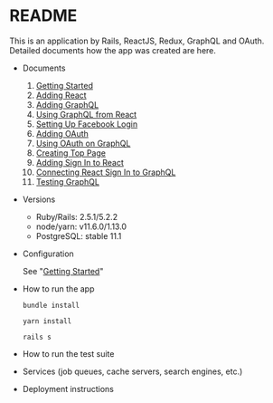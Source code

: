 # README

This is an application by Rails, ReactJS, Redux, GraphQL and OAuth.
Detailed documents how the app was created are here.

* Documents

    1. [Getting Started](./GettingStarted.md)
    2. [Adding React](./AddingReact.md)
    3. [Adding GraphQL](./AddingGraphQL.md)
    4. [Using GraphQL from React](./UsingGraphQLfromReact.md)
    5. [Setting Up Facebook Login](./SettingUpFacebookLogin.md)
    6. [Adding OAuth](./AddingOAuth.md)
    7. [Using OAuth on GraphQL](./UsingOAuthOnGraphQL.md)
    8. [Creating Top Page](./CreatingTopPage.md)
    9. [Adding Sign In to React](./AddingSignInToReact.md)
    10. [Connecting React Sign In to GraphQL](./ConnectingReactSignInToGraphQL.md)
    11. [Testing GraphQL](./TestingGraphQL.md)

* Versions
    * Ruby/Rails: 2.5.1/5.2.2
    * node/yarn: v11.6.0/1.13.0
    * PostgreSQL: stable 11.1

* Configuration

    See "[Getting Started](./GettingStarted.md)"

* How to run the app

    `bundle install`
    
    `yarn install`
    
    `rails s`

* How to run the test suite

* Services (job queues, cache servers, search engines, etc.)

* Deployment instructions

